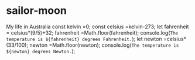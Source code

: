 # sailor-moon
My life in Australia
const kelvin =0;
const celsius =kelvin-273;
let fahrenheit = celsius*(9/5)+32;
fahrenheit =Math.floor(fahrenheit);
console.log(`The temperature is ${fahrenheit} degrees Fahrenheit.`);
let newton =celsius*(33/100);
newton =Math.floor(newton);
console.log(`The temperature is ${newton} degrees Newton.`);
